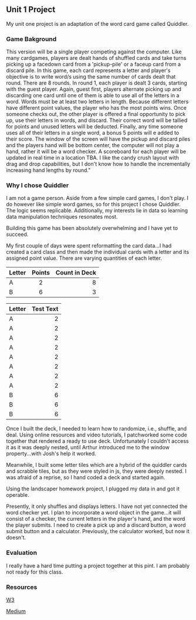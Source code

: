 ## Unit 1 Project

My unit one project is an adaptation of the word card game called Quiddler. 


### Game Bakground
This version will be a single player competing against the computer. Like many cardgames, players are dealt hands of shuffled cards and take turns picking up a facedown card from a 'pickup-pile' or a faceup card from a discard pile. In this game, each card represents a letter and player's objective is to write word/s using the same number of cards dealt that round. There are 8 rounds. In round 1, each player is dealt 3 cards, starting with the guest player. Again, guest first, players alternate picking up and discarding one card until one of them is able to use all of the letters in a word. Words must be at least two letters in length. Because different letters have different point values, the player who has the most points wins. Once someone checks out, the other player is offered a final opportunity to pick up, use their letters in words, and discard. Their correct word will be tallied for points and unused letters will be deducted. Finally, any time someone uses all of their letters in a single word, a bonus 5 points will e added to their score. The window of the screen will have the pickup and discard piles and the players hand will be bottom center, the computer will not play a hand, rather it will be a word checker. A scoreboard for each player will be updated in real time in a location TBA. I like the candy crush layout with drag and drop capabilities, but I don't know how to handle the incrementally increasing hand lengths by round."

### Why I chose Quiddler

I am not a game person. Aside from a few simple card games, I don't play. I do however like simple word games, so for this project I chose Quiddler. The logic seems replicable. Additionally, my interests lie in data so learning data manipulation techniques resonates most. 

Building this game has been absolutely overwhelming and I have yet to succeed. 

My first couple of days were spent reformatting the card data...I had created a card class and then made the individual cards with a letter and its assigned point value. There are varying quantities of each letter. 

| Letter      | Points | Count in Deck     |
| :---        |    :----:   |          ---: |
| A      | 2       | 8   |
| B   | 6        | 3     |



| Letter      |  Test Text     |
| :---          |          ---: |
| A      | 2        |
| A   | 2            |
| A      | 2        |
| A   | 2            |
| A      | 2        |
| A   | 2            |
| A      | 2        |
| A   | 2            |
| B   | 6            |
| B      | 6        |
| B   | 6            |

Once I built the deck, I needed to learn how to randomize, i.e., shuffle, and deal. Using online resources and video tutorials, I patchworked some code together that rendered a ready to use deck. Unfortunately I couldn't access it as it was deeply nested, until Arthur introduced me to the window property...with Josh's help it worked. 

Meanwhile, I built some letter tiles which are a hybrid of the quiddler cards and scrabble tiles, but as they were styled in js, they were deeply nested. I was afraid of a reprise, so I hand coded a deck and started again. 

Using the landscaper homework project, I plugged my data in and got it operable. 

Presently, it only shuffles and displays letters. I have not yet connected the word checker yet. I plan to incorporate a word object in the game...it will consist of a checker, the current letters in the player's hand, and the word the player submits. I need to create a pick up and a discard button, a word submit button and a calculator. Previously, the calculator worked, but now it doesn't. 

### Evaluation

I really have a hard time putting a project together at this pint. I am probably not ready for this class.





### Resources
[W3](https://www.w3schools.com/html/tryit.asp?filename=tryhtml5_draganddrop2) 

[Medium](https://medium.com/@blakeeh723/how-to-build-a-card-game-with-object-oriented-programming-c43cd2cadb3a)